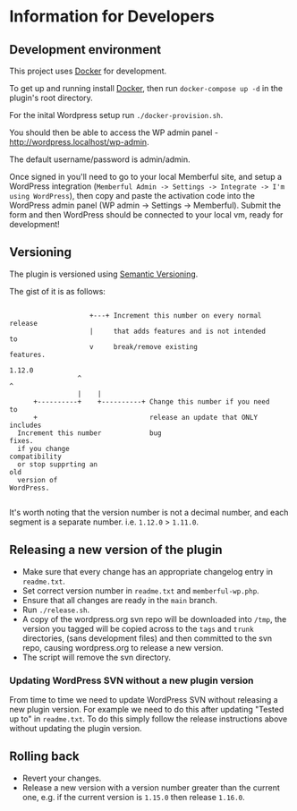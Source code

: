 # Information for Developers

## Development environment

This project uses [Docker](https://www.docker.com/) for development.

To get up and running install [Docker](https://www.docker.com/get-started), then run `docker-compose up -d` in the plugin's root directory.

For the inital Wordpress setup run `./docker-provision.sh`.

You should then be able to access the WP admin panel - http://wordpress.localhost/wp-admin.

The default username/password is admin/admin.

Once signed in you'll need to go to your local Memberful site, and setup a WordPress integration
(`Memberful Admin -> Settings -> Integrate -> I'm using WordPress`), then copy and paste the activation
code into the WordPress admin panel (WP admin -> Settings -> Memberful). Submit the form and then
WordPress should be connected to your local vm, ready for development!

## Versioning

The plugin is versioned using [Semantic Versioning](http://semver.org).

The gist of it is as follows:

```
                                                                        
                    +---+ Increment this number on every normal release 
                    |     that adds features and is not intended to     
                    v     break/remove existing features.               
                 1.12.0                                                 
                 ^    ^                                                 
                 |    |                                                 
      +----------+    +----------+ Change this number if you need to    
      +                            release an update that ONLY includes 
  Increment this number            bug fixes.                           
  if you change compatibility                                           
  or stop supprting an old                                              
  version of WordPress.                                                 
                                                                        
```

It's worth noting that the version number is not a decimal number, and each
segment is a separate number. i.e. `1.12.0` > `1.11.0`.

## Releasing a new version of the plugin

* Make sure that every change has an appropriate changelog entry in `readme.txt`.
* Set correct version number in `readme.txt` and `memberful-wp.php`.
* Ensure that all changes are ready in the `main` branch.
* Run `./release.sh`.
* A copy of the wordpress.org svn repo will be downloaded into `/tmp`, the
  version you tagged will be copied across to the `tags` and `trunk`
  directories, (sans development files) and then committed to the svn repo,
  causing wordpress.org to release a new version.
* The script will remove the svn directory.

### Updating WordPress SVN without a new plugin version

From time to time we need to update WordPress SVN without releasing a new plugin
version. For example we need to do this after updating "Tested up to" in
`readme.txt`. To do this simply follow the release instructions above without
updating the plugin version.

## Rolling back

* Revert your changes.
* Release a new version with a version number greater than the current one, e.g. if the current version is `1.15.0` then release `1.16.0`.
